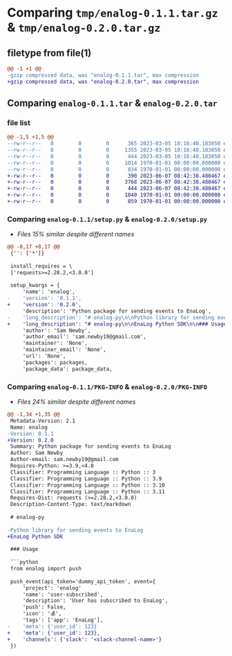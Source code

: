 # Comparing `tmp/enalog-0.1.1.tar.gz` & `tmp/enalog-0.2.0.tar.gz`

## filetype from file(1)

```diff
@@ -1 +1 @@
-gzip compressed data, was "enalog-0.1.1.tar", max compression
+gzip compressed data, was "enalog-0.2.0.tar", max compression
```

## Comparing `enalog-0.1.1.tar` & `enalog-0.2.0.tar`

### file list

```diff
@@ -1,5 +1,5 @@
--rw-r--r--   0        0        0      365 2023-03-05 10:16:40.183050 enalog-0.1.1/README.md
--rw-r--r--   0        0        0     1355 2023-03-05 10:16:40.183050 enalog-0.1.1/enalog/__init__.py
--rw-r--r--   0        0        0      444 2023-03-05 10:16:40.183050 enalog-0.1.1/pyproject.toml
--rw-r--r--   0        0        0     1014 1970-01-01 00:00:00.000000 enalog-0.1.1/setup.py
--rw-r--r--   0        0        0      834 1970-01-01 00:00:00.000000 enalog-0.1.1/PKG-INFO
+-rw-r--r--   0        0        0      390 2023-06-07 08:42:38.480467 enalog-0.2.0/README.md
+-rw-r--r--   0        0        0     3768 2023-06-07 08:42:38.480467 enalog-0.2.0/enalog/__init__.py
+-rw-r--r--   0        0        0      444 2023-06-07 08:42:38.480467 enalog-0.2.0/pyproject.toml
+-rw-r--r--   0        0        0     1040 1970-01-01 00:00:00.000000 enalog-0.2.0/setup.py
+-rw-r--r--   0        0        0      859 1970-01-01 00:00:00.000000 enalog-0.2.0/PKG-INFO
```

### Comparing `enalog-0.1.1/setup.py` & `enalog-0.2.0/setup.py`

 * *Files 15% similar despite different names*

```diff
@@ -8,17 +8,17 @@
 {'': ['*']}
 
 install_requires = \
 ['requests>=2.28.2,<3.0.0']
 
 setup_kwargs = {
     'name': 'enalog',
-    'version': '0.1.1',
+    'version': '0.2.0',
     'description': 'Python package for sending events to EnaLog',
-    'long_description': "# enalog-py\n\nPython library for sending events to EnaLog\n\n### Usage\n\n```python\nfrom enalog import push\n\npush_event(api_token='dummy_api_token', event={\n    'project': 'enalog'\n    'name': 'user-subscribed',\n    'description': 'User has subscribed to EnaLog',\n    'push': False,\n    'icon': '💰',\n    'tags': ['app': 'EnaLog'],\n    'meta': {'user_id': 123}\n})\n```\n",
+    'long_description': "# enalog-py\n\nEnaLog Python SDK\n\n### Usage\n\n```python\nfrom enalog import push\n\npush_event(api_token='dummy_api_token', event={\n    'project': 'enalog'\n    'name': 'user-subscribed',\n    'description': 'User has subscribed to EnaLog',\n    'push': False,\n    'icon': '💰',\n    'tags': ['app': 'EnaLog'],\n    'meta': {'user_id': 123},\n    'channels': {'slack': '<slack-channel-name>'}\n})\n```\n",
     'author': 'Sam Newby',
     'author_email': 'sam.newby19@gmail.com',
     'maintainer': 'None',
     'maintainer_email': 'None',
     'url': 'None',
     'packages': packages,
     'package_data': package_data,
```

### Comparing `enalog-0.1.1/PKG-INFO` & `enalog-0.2.0/PKG-INFO`

 * *Files 24% similar despite different names*

```diff
@@ -1,34 +1,35 @@
 Metadata-Version: 2.1
 Name: enalog
-Version: 0.1.1
+Version: 0.2.0
 Summary: Python package for sending events to EnaLog
 Author: Sam Newby
 Author-email: sam.newby19@gmail.com
 Requires-Python: >=3.9,<4.0
 Classifier: Programming Language :: Python :: 3
 Classifier: Programming Language :: Python :: 3.9
 Classifier: Programming Language :: Python :: 3.10
 Classifier: Programming Language :: Python :: 3.11
 Requires-Dist: requests (>=2.28.2,<3.0.0)
 Description-Content-Type: text/markdown
 
 # enalog-py
 
-Python library for sending events to EnaLog
+EnaLog Python SDK
 
 ### Usage
 
 ```python
 from enalog import push
 
 push_event(api_token='dummy_api_token', event={
     'project': 'enalog'
     'name': 'user-subscribed',
     'description': 'User has subscribed to EnaLog',
     'push': False,
     'icon': '💰',
     'tags': ['app': 'EnaLog'],
-    'meta': {'user_id': 123}
+    'meta': {'user_id': 123},
+    'channels': {'slack': '<slack-channel-name>'}
 })
 ```
```

